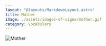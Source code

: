 ```yaml
---
layout: "@layouts/MarkdownLayout.astro"
title: Mother
image: ./assets/images-of-signs/mother.gif
category: Vocabulary
---
```


![Mother](@signs/mother.gif)
